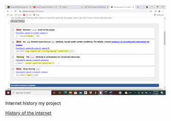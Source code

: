 ![img_1.png](img_1.png)


Internet history my project

[History of the internet](http://workprojecthistory.eastus.azurecontainer.io)

